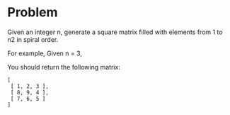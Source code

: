 Problem
===
Given an integer n, generate a square matrix filled with elements from 1 to n2 in spiral order.

For example,
Given n = 3,

You should return the following matrix:

	[
	 [ 1, 2, 3 ],
	 [ 8, 9, 4 ],
	 [ 7, 6, 5 ]
	]